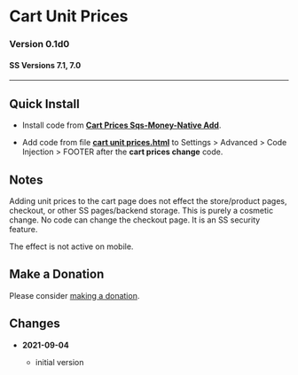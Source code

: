 # Cart Unit Prices

### Version 0.1d0

#### SS Versions 7.1, 7.0

---

## Quick Install

* Install code from
  **[Cart Prices Sqs-Money-Native Add](https://github.com/tomsWebConsulting/twcsl/tree/main/Cart%20Prices%20Sqs-Money-Native%20Add)**.
  
* Add code from file
  **[cart unit prices.html](cart%20unit%20prices.html#L1)**
  to Settings > Advanced > Code Injection > FOOTER after the **cart prices
  change** code.

## Notes

Adding unit prices to the cart page does not effect the store/product
pages, checkout, or other SS pages/backend storage. This is purely a cosmetic
change. No code can change the checkout page. It is an SS security feature.

The effect is not active on mobile.

## Make a Donation

Please consider
[making a donation](https://github.com/tomsWebConsulting/twcsl#make-a-donation).

## Changes

<!-- * **2021-08-29**

  * changed the regular expression to capture more variations of currency number
    format
  * bumped version to 0.1d1
  -->
* **2021-09-04**

  * initial version
